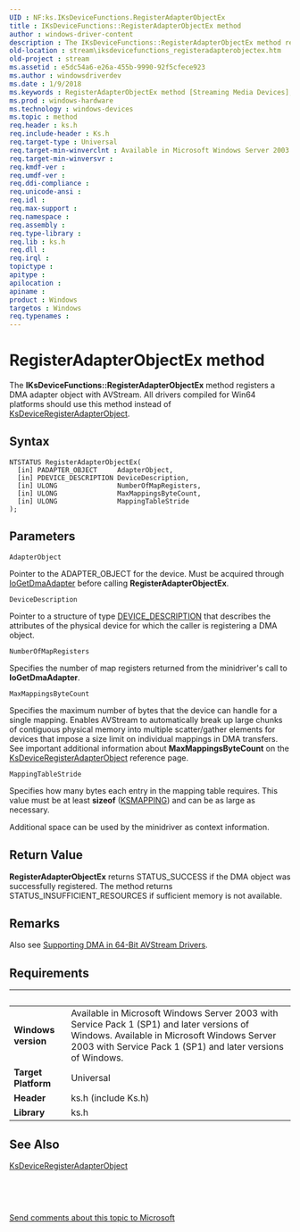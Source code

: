 ```yaml
---
UID : NF:ks.IKsDeviceFunctions.RegisterAdapterObjectEx
title : IKsDeviceFunctions::RegisterAdapterObjectEx method
author : windows-driver-content
description : The IKsDeviceFunctions::RegisterAdapterObjectEx method registers a DMA adapter object with AVStream. All drivers compiled for Win64 platforms should use this method instead of KsDeviceRegisterAdapterObject.
old-location : stream\iksdevicefunctions_registeradapterobjectex.htm
old-project : stream
ms.assetid : e5dc54a6-e26a-455b-9990-92f5cfece923
ms.author : windowsdriverdev
ms.date : 1/9/2018
ms.keywords : RegisterAdapterObjectEx method [Streaming Media Devices], avintfc_ffa27a2d-8330-498f-bec2-dbde3c665671.xml, IKsDeviceFunctions::RegisterAdapterObjectEx, RegisterAdapterObjectEx, ks/IKsDeviceFunctions::RegisterAdapterObjectEx, RegisterAdapterObjectEx method [Streaming Media Devices], IKsDeviceFunctions interface, IKsDeviceFunctions, IKsDeviceFunctions interface [Streaming Media Devices], RegisterAdapterObjectEx method, stream.iksdevicefunctions_registeradapterobjectex
ms.prod : windows-hardware
ms.technology : windows-devices
ms.topic : method
req.header : ks.h
req.include-header : Ks.h
req.target-type : Universal
req.target-min-winverclnt : Available in Microsoft Windows Server 2003 with Service Pack 1 (SP1) and later versions of Windows.
req.target-min-winversvr : 
req.kmdf-ver : 
req.umdf-ver : 
req.ddi-compliance : 
req.unicode-ansi : 
req.idl : 
req.max-support : 
req.namespace : 
req.assembly : 
req.type-library : 
req.lib : ks.h
req.dll : 
req.irql : 
topictype : 
apitype : 
apilocation : 
apiname : 
product : Windows
targetos : Windows
req.typenames : 
---
```



# RegisterAdapterObjectEx method
The <b>IKsDeviceFunctions::RegisterAdapterObjectEx</b> method registers a DMA adapter object with AVStream. All drivers compiled for Win64 platforms should use this method instead of <a href="..\ks\nf-ks-ksdeviceregisteradapterobject.md">KsDeviceRegisterAdapterObject</a>.

## Syntax

````
NTSTATUS RegisterAdapterObjectEx(
  [in] PADAPTER_OBJECT     AdapterObject,
  [in] PDEVICE_DESCRIPTION DeviceDescription,
  [in] ULONG               NumberOfMapRegisters,
  [in] ULONG               MaxMappingsByteCount,
  [in] ULONG               MappingTableStride
);
````

## Parameters

`AdapterObject`

Pointer to the ADAPTER_OBJECT for the device. Must be acquired through <a href="https://msdn.microsoft.com/library/windows/hardware/ff549220">IoGetDmaAdapter</a> before calling <b>RegisterAdapterObjectEx</b>.

`DeviceDescription`

Pointer to a structure of type <a href="..\wdm\ns-wdm-_device_description.md">DEVICE_DESCRIPTION</a> that describes the attributes of the physical device for which the caller is registering a DMA object.

`NumberOfMapRegisters`

Specifies the number of map registers returned from the minidriver's call to <b>IoGetDmaAdapter</b>.

`MaxMappingsByteCount`

Specifies the maximum number of bytes that the device can handle for a single mapping. Enables AVStream to automatically break up large chunks of contiguous physical memory into multiple scatter/gather elements for devices that impose a size limit on individual mappings in DMA transfers. See important additional information about <b>MaxMappingsByteCount</b> on the <a href="..\ks\nf-ks-ksdeviceregisteradapterobject.md">KsDeviceRegisterAdapterObject</a> reference page.

`MappingTableStride`

Specifies how many bytes each entry in the mapping table requires. This value must be at least <b>sizeof</b> (<a href="..\ks\ns-ks-_ksmapping.md">KSMAPPING</a>) and can be as large as necessary.

Additional space can be used by the minidriver as context information.


## Return Value

<b>RegisterAdapterObjectEx</b> returns STATUS_SUCCESS if the DMA object was successfully registered. The method returns STATUS_INSUFFICIENT_RESOURCES if sufficient memory is not available.

## Remarks

Also see <a href="https://msdn.microsoft.com/1173a83f-8d9e-4678-bfb5-f2fb91e827be">Supporting DMA in 64-Bit AVStream Drivers</a>.

## Requirements
| &nbsp; | &nbsp; |
| ---- |:---- |
| **Windows version** | Available in Microsoft Windows Server 2003 with Service Pack 1 (SP1) and later versions of Windows. Available in Microsoft Windows Server 2003 with Service Pack 1 (SP1) and later versions of Windows. |
| **Target Platform** | Universal |
| **Header** | ks.h (include Ks.h) |
| **Library** | ks.h |

## See Also

<a href="..\ks\nf-ks-ksdeviceregisteradapterobject.md">KsDeviceRegisterAdapterObject</a>

 

 

<a href="mailto:wsddocfb@microsoft.com?subject=Documentation%20feedback [stream\stream]:%20IKsDeviceFunctions::RegisterAdapterObjectEx method%20 RELEASE:%20(1/9/2018)&amp;body=%0A%0APRIVACY STATEMENT%0A%0AWe use your feedback to improve the documentation. We don't use your email address for any other purpose, and we'll remove your email address from our system after the issue that you're reporting is fixed. While we're working to fix this issue, we might send you an email message to ask for more info. Later, we might also send you an email message to let you know that we've addressed your feedback.%0A%0AFor more info about Microsoft's privacy policy, see http://privacy.microsoft.com/en-us/default.aspx." title="Send comments about this topic to Microsoft">Send comments about this topic to Microsoft</a>